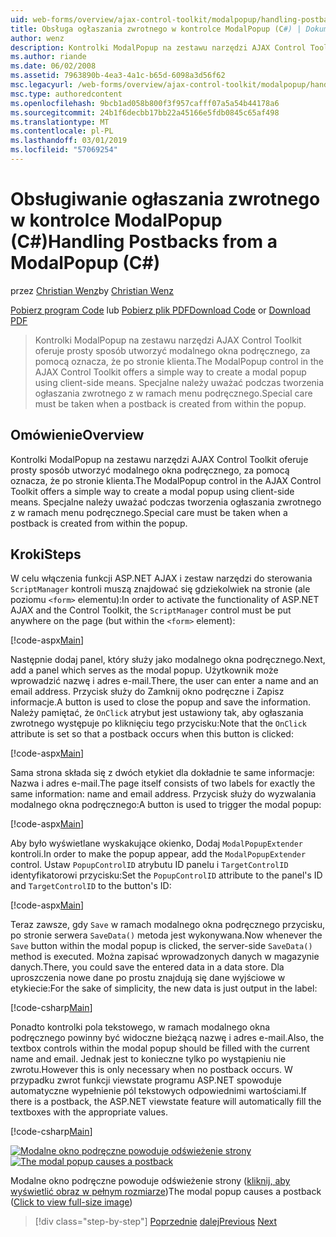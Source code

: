 ```yaml
---
uid: web-forms/overview/ajax-control-toolkit/modalpopup/handling-postbacks-from-a-modalpopup-cs
title: Obsługa ogłaszania zwrotnego w kontrolce ModalPopup (C#) | Dokumentacja firmy Microsoft
author: wenz
description: Kontrolki ModalPopup na zestawu narzędzi AJAX Control Toolkit oferuje prosty sposób utworzyć modalnego okna podręcznego, za pomocą oznacza, że po stronie klienta. Specjalne należy zachować ostrożność podczas pos...
ms.author: riande
ms.date: 06/02/2008
ms.assetid: 7963890b-4ea3-4a1c-b65d-6098a3d56f62
msc.legacyurl: /web-forms/overview/ajax-control-toolkit/modalpopup/handling-postbacks-from-a-modalpopup-cs
msc.type: authoredcontent
ms.openlocfilehash: 9bcb1ad058b800f3f957cafff07a5a54b44178a6
ms.sourcegitcommit: 24b1f6decbb17bb22a45166e5fdb0845c65af498
ms.translationtype: MT
ms.contentlocale: pl-PL
ms.lasthandoff: 03/01/2019
ms.locfileid: "57069254"
---
```

<a name="handling-postbacks-from-a-modalpopup-c"></a><span data-ttu-id="448bd-104">Obsługiwanie ogłaszania zwrotnego w kontrolce ModalPopup (C#)</span><span class="sxs-lookup"><span data-stu-id="448bd-104">Handling Postbacks from a ModalPopup (C#)</span></span>
====================
<span data-ttu-id="448bd-105">przez [Christian Wenz](https://github.com/wenz)</span><span class="sxs-lookup"><span data-stu-id="448bd-105">by [Christian Wenz](https://github.com/wenz)</span></span>

<span data-ttu-id="448bd-106">[Pobierz program Code](http://download.microsoft.com/download/2/4/0/24052038-f942-4336-905b-b60ae56f0dd5/ModalPopup3.cs.zip) lub [Pobierz plik PDF](http://download.microsoft.com/download/b/6/a/b6ae89ee-df69-4c87-9bfb-ad1eb2b23373/modalpopup3CS.pdf)</span><span class="sxs-lookup"><span data-stu-id="448bd-106">[Download Code](http://download.microsoft.com/download/2/4/0/24052038-f942-4336-905b-b60ae56f0dd5/ModalPopup3.cs.zip) or [Download PDF](http://download.microsoft.com/download/b/6/a/b6ae89ee-df69-4c87-9bfb-ad1eb2b23373/modalpopup3CS.pdf)</span></span>

> <span data-ttu-id="448bd-107">Kontrolki ModalPopup na zestawu narzędzi AJAX Control Toolkit oferuje prosty sposób utworzyć modalnego okna podręcznego, za pomocą oznacza, że po stronie klienta.</span><span class="sxs-lookup"><span data-stu-id="448bd-107">The ModalPopup control in the AJAX Control Toolkit offers a simple way to create a modal popup using client-side means.</span></span> <span data-ttu-id="448bd-108">Specjalne należy uważać podczas tworzenia ogłaszania zwrotnego z w ramach menu podręcznego.</span><span class="sxs-lookup"><span data-stu-id="448bd-108">Special care must be taken when a postback is created from within the popup.</span></span>


## <a name="overview"></a><span data-ttu-id="448bd-109">Omówienie</span><span class="sxs-lookup"><span data-stu-id="448bd-109">Overview</span></span>

<span data-ttu-id="448bd-110">Kontrolki ModalPopup na zestawu narzędzi AJAX Control Toolkit oferuje prosty sposób utworzyć modalnego okna podręcznego, za pomocą oznacza, że po stronie klienta.</span><span class="sxs-lookup"><span data-stu-id="448bd-110">The ModalPopup control in the AJAX Control Toolkit offers a simple way to create a modal popup using client-side means.</span></span> <span data-ttu-id="448bd-111">Specjalne należy uważać podczas tworzenia ogłaszania zwrotnego z w ramach menu podręcznego.</span><span class="sxs-lookup"><span data-stu-id="448bd-111">Special care must be taken when a postback is created from within the popup.</span></span>

## <a name="steps"></a><span data-ttu-id="448bd-112">Kroki</span><span class="sxs-lookup"><span data-stu-id="448bd-112">Steps</span></span>

<span data-ttu-id="448bd-113">W celu włączenia funkcji ASP.NET AJAX i zestaw narzędzi do sterowania `ScriptManager` kontroli muszą znajdować się gdziekolwiek na stronie (ale poziomu `<form>` elementu):</span><span class="sxs-lookup"><span data-stu-id="448bd-113">In order to activate the functionality of ASP.NET AJAX and the Control Toolkit, the `ScriptManager` control must be put anywhere on the page (but within the `<form>` element):</span></span>

[!code-aspx[Main](handling-postbacks-from-a-modalpopup-cs/samples/sample1.aspx)]

<span data-ttu-id="448bd-114">Następnie dodaj panel, który służy jako modalnego okna podręcznego.</span><span class="sxs-lookup"><span data-stu-id="448bd-114">Next, add a panel which serves as the modal popup.</span></span> <span data-ttu-id="448bd-115">Użytkownik może wprowadzić nazwę i adres e-mail.</span><span class="sxs-lookup"><span data-stu-id="448bd-115">There, the user can enter a name and an email address.</span></span> <span data-ttu-id="448bd-116">Przycisk służy do Zamknij okno podręczne i Zapisz informacje.</span><span class="sxs-lookup"><span data-stu-id="448bd-116">A button is used to close the popup and save the information.</span></span> <span data-ttu-id="448bd-117">Należy pamiętać, że `OnClick` atrybut jest ustawiony tak, aby ogłaszania zwrotnego występuje po kliknięciu tego przycisku:</span><span class="sxs-lookup"><span data-stu-id="448bd-117">Note that the `OnClick` attribute is set so that a postback occurs when this button is clicked:</span></span>

[!code-aspx[Main](handling-postbacks-from-a-modalpopup-cs/samples/sample2.aspx)]

<span data-ttu-id="448bd-118">Sama strona składa się z dwóch etykiet dla dokładnie te same informacje: Nazwa i adres e-mail.</span><span class="sxs-lookup"><span data-stu-id="448bd-118">The page itself consists of two labels for exactly the same information: name and email address.</span></span> <span data-ttu-id="448bd-119">Przycisk służy do wyzwalania modalnego okna podręcznego:</span><span class="sxs-lookup"><span data-stu-id="448bd-119">A button is used to trigger the modal popup:</span></span>

[!code-aspx[Main](handling-postbacks-from-a-modalpopup-cs/samples/sample3.aspx)]

<span data-ttu-id="448bd-120">Aby było wyświetlane wyskakujące okienko, Dodaj `ModalPopupExtender` kontroli.</span><span class="sxs-lookup"><span data-stu-id="448bd-120">In order to make the popup appear, add the `ModalPopupExtender` control.</span></span> <span data-ttu-id="448bd-121">Ustaw `PopupControlID` atrybutu ID panelu i `TargetControlID` identyfikatorowi przycisku:</span><span class="sxs-lookup"><span data-stu-id="448bd-121">Set the `PopupControlID` attribute to the panel's ID and `TargetControlID` to the button's ID:</span></span>

[!code-aspx[Main](handling-postbacks-from-a-modalpopup-cs/samples/sample4.aspx)]

<span data-ttu-id="448bd-122">Teraz zawsze, gdy `Save` w ramach modalnego okna podręcznego przycisku, po stronie serwera `SaveData()` metoda jest wykonywana.</span><span class="sxs-lookup"><span data-stu-id="448bd-122">Now whenever the `Save` button within the modal popup is clicked, the server-side `SaveData()` method is executed.</span></span> <span data-ttu-id="448bd-123">Można zapisać wprowadzonych danych w magazynie danych.</span><span class="sxs-lookup"><span data-stu-id="448bd-123">There, you could save the entered data in a data store.</span></span> <span data-ttu-id="448bd-124">Dla uproszczenia nowe dane po prostu znajdują się dane wyjściowe w etykiecie:</span><span class="sxs-lookup"><span data-stu-id="448bd-124">For the sake of simplicity, the new data is just output in the label:</span></span>

[!code-csharp[Main](handling-postbacks-from-a-modalpopup-cs/samples/sample5.cs)]

<span data-ttu-id="448bd-125">Ponadto kontrolki pola tekstowego, w ramach modalnego okna podręcznego powinny być widoczne bieżącą nazwę i adres e-mail.</span><span class="sxs-lookup"><span data-stu-id="448bd-125">Also, the textbox controls within the modal popup should be filled with the current name and email.</span></span> <span data-ttu-id="448bd-126">Jednak jest to konieczne tylko po wystąpieniu nie zwrotu.</span><span class="sxs-lookup"><span data-stu-id="448bd-126">However this is only necessary when no postback occurs.</span></span> <span data-ttu-id="448bd-127">W przypadku zwrot funkcji viewstate programu ASP.NET spowoduje automatyczne wypełnienie pól tekstowych odpowiednimi wartościami.</span><span class="sxs-lookup"><span data-stu-id="448bd-127">If there is a postback, the ASP.NET viewstate feature will automatically fill the textboxes with the appropriate values.</span></span>

[!code-csharp[Main](handling-postbacks-from-a-modalpopup-cs/samples/sample6.cs)]


<span data-ttu-id="448bd-128">[![Modalne okno podręczne powoduje odświeżenie strony](handling-postbacks-from-a-modalpopup-cs/_static/image2.png)](handling-postbacks-from-a-modalpopup-cs/_static/image1.png)</span><span class="sxs-lookup"><span data-stu-id="448bd-128">[![The modal popup causes a postback](handling-postbacks-from-a-modalpopup-cs/_static/image2.png)](handling-postbacks-from-a-modalpopup-cs/_static/image1.png)</span></span>

<span data-ttu-id="448bd-129">Modalne okno podręczne powoduje odświeżenie strony ([kliknij, aby wyświetlić obraz w pełnym rozmiarze](handling-postbacks-from-a-modalpopup-cs/_static/image3.png))</span><span class="sxs-lookup"><span data-stu-id="448bd-129">The modal popup causes a postback ([Click to view full-size image](handling-postbacks-from-a-modalpopup-cs/_static/image3.png))</span></span>

> [!div class="step-by-step"]
> <span data-ttu-id="448bd-130">[Poprzednie](using-modalpopup-with-a-repeater-control-cs.md)
> [dalej](positioning-a-modalpopup-cs.md)</span><span class="sxs-lookup"><span data-stu-id="448bd-130">[Previous](using-modalpopup-with-a-repeater-control-cs.md)
[Next](positioning-a-modalpopup-cs.md)</span></span>
